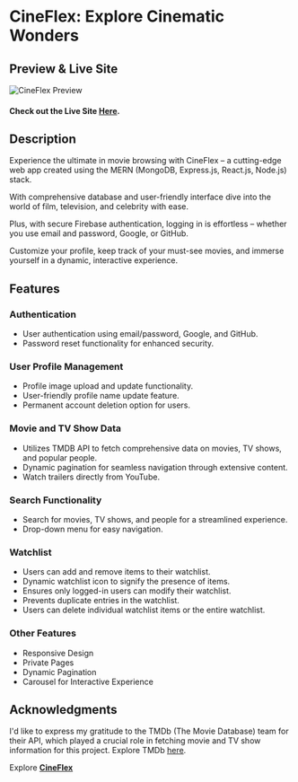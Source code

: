 # CineFlex: Explore Cinematic Wonders

## Preview & Live Site

![CineFlex Preview](https://i.ibb.co/xhMpXB6/65734.jpg)

#### Check out the Live Site [Here](https://cineflex1.netlify.app/).

## Description

Experience the ultimate in movie browsing with CineFlex – a cutting-edge web app created using the MERN (MongoDB, Express.js, React.js, Node.js) stack.

With comprehensive database and user-friendly interface dive into the world of film, television, and celebrity with ease.

Plus, with secure Firebase authentication, logging in is effortless – whether you use email and password, Google, or GitHub.

Customize your profile, keep track of your must-see movies, and immerse yourself in a dynamic, interactive experience.

## Features

### Authentication

- User authentication using email/password, Google, and GitHub.
- Password reset functionality for enhanced security.

### User Profile Management

- Profile image upload and update functionality.
- User-friendly profile name update feature.
- Permanent account deletion option for users.

### Movie and TV Show Data

- Utilizes TMDB API to fetch comprehensive data on movies, TV shows, and popular people.
- Dynamic pagination for seamless navigation through extensive content.
- Watch trailers directly from YouTube.

### Search Functionality

- Search for movies, TV shows, and people for a streamlined experience.
- Drop-down menu for easy navigation.

### Watchlist

- Users can add and remove items to their watchlist.
- Dynamic watchlist icon to signify the presence of items.
- Ensures only logged-in users can modify their watchlist.
- Prevents duplicate entries in the watchlist.
- Users can delete individual watchlist items or the entire watchlist.

### Other Features

- Responsive Design
- Private Pages
- Dynamic Pagination
- Carousel for Interactive Experience

## Acknowledgments

I'd like to express my gratitude to the TMDb (The Movie Database) team for their API, which played a crucial role in fetching movie and TV show information for this project. Explore TMDb [here](https://www.themoviedb.org/documentation/api).

Explore **[CineFlex](https://cineflex1.netlify.app/)**
